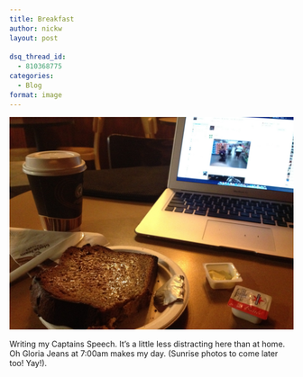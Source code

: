 ```yaml
---
title: Breakfast
author: nickw
layout: post

dsq_thread_id:
  - 810368775
categories:
  - Blog
format: image
---
```



<img class="img-responsive" src="/static/legacy/2012/08/IMG_0942.jpg" alt="20120819-072554.jpg" />


Writing my Captains Speech. It&#8217;s a little less distracting here than at home. Oh Gloria Jeans at 7:00am makes my day. (Sunrise photos to come later too! Yay!).
